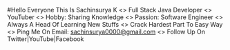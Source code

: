#Hello Everyone This Is Sachinsurya K
<> Full Stack Java Developer
<> YouTuber
<> Hobby: Sharing Knowledge
<> Passion: Software Engineer
<> Always A Head Of Learning New Stuffs
<> Crack Hardest Part To Easy Way
<> Ping Me On Email: sachinsurya0000@gmail.com
<> Follow Up On Twitter|YouTube|Facebook
